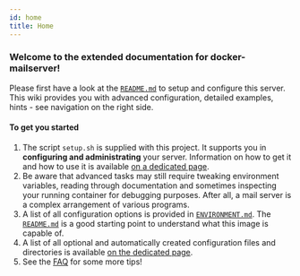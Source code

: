 ```yaml
---
id: home
title: Home
---
```


### Welcome to the extended documentation for docker-mailserver!

Please first have a look at the [`README.md`](https://github.com/docker-mailserver/docker-mailserver/blob/master/README.md) to setup and configure this server. This wiki provides you with advanced configuration, detailed examples, hints - see navigation on the right side.

#### To get you started

1. The script `setup.sh` is supplied with this project. It supports you in **configuring and administrating** your server. Information on how to get it and how to use it is available [on a dedicated page](https://github.com/docker-mailserver/docker-mailserver/wiki/setup.sh).
2. Be aware that advanced tasks may still require tweaking environment variables, reading through documentation and sometimes inspecting your running container for debugging purposes. After all, a mail server is a complex arrangement of various programs.
3. A list of all configuration options is provided in [`ENVIRONMENT.md`](https://github.com/docker-mailserver/docker-mailserver/blob/master/ENVIRONMENT.md). The [`README.md`](https://github.com/docker-mailserver/docker-mailserver/blob/master/REEADME.md) is a good starting point to understand what this image is capable of.
4. A list of all optional and automatically created configuration files and directories is available [on the dedicated page](https://github.com/docker-mailserver/docker-mailserver/wiki/List-of-optional-config-files-&-directories).
5. See the [FAQ](https://github.com/docker-mailserver/docker-mailserver/wiki/FAQ-and-Tips) for some more tips!
